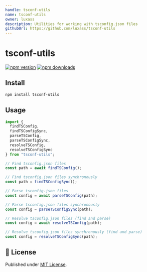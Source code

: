 ```yaml
---
handle: tsconf-utils
name: tsconf-utils
owner: luxass
description: Utilities for working with tsconfig.json files
githubUrl: https://github.com/luxass/tsconf-utils
---
```


# tsconf-utils

[![npm version][npm-version-src]][npm-version-href]
[![npm downloads][npm-downloads-src]][npm-downloads-href]

## Install

```bash
npm install tsconf-utils
```

## Usage

```ts
import {
  findTSConfig,
  findTSConfigSync,
  parseTSConfig,
  parseTSConfigSync,
  resolveTSConfig,
  resolveTSConfigSync
} from "tsconf-utils";

// Find tsconfig.json files
const path = await findTSConfig();

// Find tsconfig.json files synchronously
const path = findTSConfigSync();

// Parse tsconfig.json files
const config = await parseTSConfig(path);

// Parse tsconfig.json files synchronously
const config = parseTSConfigSync(path);

// Resolve tsconfig.json files (find and parse)
const config = await resolveTSConfig(path);

// Resolve tsconfig.json files synchronously (find and parse)
const config = resolveTSConfigSync(path);
```

## 📄 License

Published under [MIT License](https://github.com/luxass/tsconf-utils/blob/main/LICENSE).

<!-- Badges -->

[npm-version-src]: https://img.shields.io/npm/v/tsconf-utils?style=flat&colorA=18181B&colorB=4169E1
[npm-version-href]: https://npmjs.com/package/tsconf-utils
[npm-downloads-src]: https://img.shields.io/npm/dm/tsconf-utils?style=flat&colorA=18181B&colorB=4169E1
[npm-downloads-href]: https://npmjs.com/package/tsconf-utils
